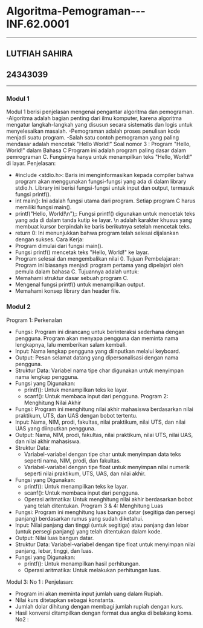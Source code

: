 # Algoritma-Pemograman---INF.62.0001
---
## LUTFIAH SAHIRA
## 24343039
---
### Modul 1 
Modul 1 berisi penjelasan mengenai pengantar algoritma dan pemograman. -Algoritma adalah bagian penting dari ilmu komputer, karena algoritma mengatur langkah-langkah yang disusun secara sistematis dan logis untuk menyelesaikan masalah.
-Pemograman adalah proses penulisan kode menjadi suatu program.
-Salah satu contoh pemograman yang paling mendasar adalah mencetak "Hello World!" 
Soal nomor 3 : Program "Hello, World!" dalam Bahasa C
Program ini adalah program paling dasar dalam pemrograman C. Fungsinya hanya untuk menampilkan teks "Hello, World!" di layar.
Penjelasan:
 * #include <stdio.h>: Baris ini menginformasikan kepada compiler bahwa program akan menggunakan fungsi-fungsi yang ada di dalam library stdio.h. Library ini berisi fungsi-fungsi untuk input dan output, termasuk fungsi printf().
 * int main(): Ini adalah fungsi utama dari program. Setiap program C harus memiliki fungsi main().
 * printf("Hello, World!\n");: Fungsi printf() digunakan untuk mencetak teks yang ada di dalam tanda kutip ke layar. \n adalah karakter khusus yang membuat kursor berpindah ke baris berikutnya setelah mencetak teks.
 * return 0: Ini menunjukkan bahwa program telah selesai dijalankan dengan sukses.
Cara Kerja:
 * Program dimulai dari fungsi main().
 * Fungsi printf() mencetak teks "Hello, World!" ke layar.
 * Program selesai dan mengembalikan nilai 0.
Tujuan Pembelajaran:
Program ini biasanya menjadi program pertama yang dipelajari oleh pemula dalam bahasa C. Tujuannya adalah untuk:
 * Memahami struktur dasar sebuah program C.
 * Mengenal fungsi printf() untuk menampilkan output.
 * Memahami konsep library dan header file.


### Modul 2
Program 1: Perkenalan
 * Fungsi: Program ini dirancang untuk berinteraksi sederhana dengan pengguna. Program akan menyapa pengguna dan meminta nama lengkapnya, lalu memberikan salam kembali.
 * Input: Nama lengkap pengguna yang diinputkan melalui keyboard.
 * Output: Pesan selamat datang yang dipersonalisasi dengan nama pengguna.
 * Struktur Data: Variabel nama tipe char digunakan untuk menyimpan nama lengkap pengguna.
 * Fungsi yang Digunakan:
   * printf(): Untuk menampilkan teks ke layar.
   * scanf(): Untuk membaca input dari pengguna.
Program 2: Menghitung Nilai Akhir
 * Fungsi: Program ini menghitung nilai akhir mahasiswa berdasarkan nilai praktikum, UTS, dan UAS dengan bobot tertentu.
 * Input: Nama, NIM, prodi, fakultas, nilai praktikum, nilai UTS, dan nilai UAS yang diinputkan pengguna.
 * Output: Nama, NIM, prodi, fakultas, nilai praktikum, nilai UTS, nilai UAS, dan nilai akhir mahasiswa.
 * Struktur Data:
   * Variabel-variabel dengan tipe char untuk menyimpan data teks seperti nama, NIM, prodi, dan fakultas.
   * Variabel-variabel dengan tipe float untuk menyimpan nilai numerik seperti nilai praktikum, UTS, UAS, dan nilai akhir.
 * Fungsi yang Digunakan:
   * printf(): Untuk menampilkan teks ke layar.
   * scanf(): Untuk membaca input dari pengguna.
   * Operasi aritmatika: Untuk menghitung nilai akhir berdasarkan bobot yang telah ditentukan.
Program 3 & 4: Menghitung Luas
 * Fungsi: Program ini menghitung luas bangun datar (segitiga dan persegi panjang) berdasarkan rumus yang sudah diketahui.
 * Input: Nilai panjang dan tinggi (untuk segitiga) atau panjang dan lebar (untuk persegi panjang) yang telah ditentukan dalam kode.
 * Output: Nilai luas bangun datar.
 * Struktur Data: Variabel-variabel dengan tipe float untuk menyimpan nilai panjang, lebar, tinggi, dan luas.
 * Fungsi yang Digunakan:
   * printf(): Untuk menampilkan hasil perhitungan.
   * Operasi aritmatika: Untuk melakukan perhitungan luas.

Modul 3:
No 1 : Penjelasan:
 * Program ini akan meminta input jumlah uang dalam Rupiah.
 * Nilai kurs ditetapkan sebagai konstanta.
 * Jumlah dolar dihitung dengan membagi jumlah rupiah dengan kurs.
 * Hasil konversi ditampilkan dengan format dua angka di belakang koma.
No2 :
